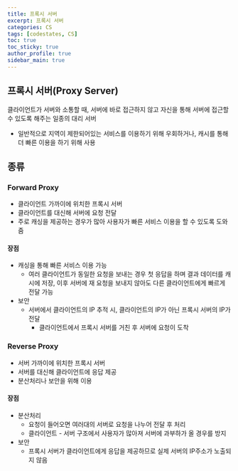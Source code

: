 ```yaml
---
title: 프록시 서버
excerpt: 프록시 서버
categories: CS
tags: [codestates, CS]
toc: true
toc_sticky: true
author_profile: true
sidebar_main: true
---
```

## 프록시 서버(Proxy Server)
클라이언트가 서버와 소통할 때, 서버에 바로 접근하지 않고 자신을 통해 서버에 접근할 수 있도록 해주는 일종의 대리 서버

- 일반적으로 지역이 제한되어있는 서비스를 이용하기 위해 우회하거나, 캐시를 통해 더 빠른 이용을 하기 위해 사용

## 종류
### Forward Proxy
- 클라이언트 가까이에 위치한 프록시 서버
- 클라이언트를 대신해 서버에 요청 전달
- 주로 캐싱을 제공하는 경우가 많아 사용자가 빠른 서비스 이용을 할 수 있도록 도와줌
#### 장점
- 캐싱을 통해 빠른 서비스 이용 가능
  - 여러 클라이언트가 동일한 요청을 보내는 경우 첫 응답을 하며 결과 데이터를 캐시에 저장, 이후 서버에 재 요청을 보내지 않아도 다른 클라이언트에게 빠르게 전달 가능
- 보안
  - 서버에서 클라이언트의 IP 추적 시, 클라이언트의 IP가 아닌 프록시 서버의 IP가 전달
    - 클라이언트에서 프록시 서버를 거친 후 서버에 요청이 도착
### Reverse Proxy 
- 서버 가까이에 위치한 프록시 서버
- 서버를 대신해 클라이언트에 응답 제공
- 분산처리나 보안을 위해 이용
#### 장점
- 분산처리
  - 요청이 들어오면 여러대의 서버로 요청을 나누어 전달 후 처리
  - 클라이언트 - 서버 구조에서 사용자가 많아져 서버에 과부하가 올 경우를 방지
- 보안
  - 프록시 서버가 클라이언트에게 응답을 제공하므로 실제 서버의 IP주소가 노출되지 않음
